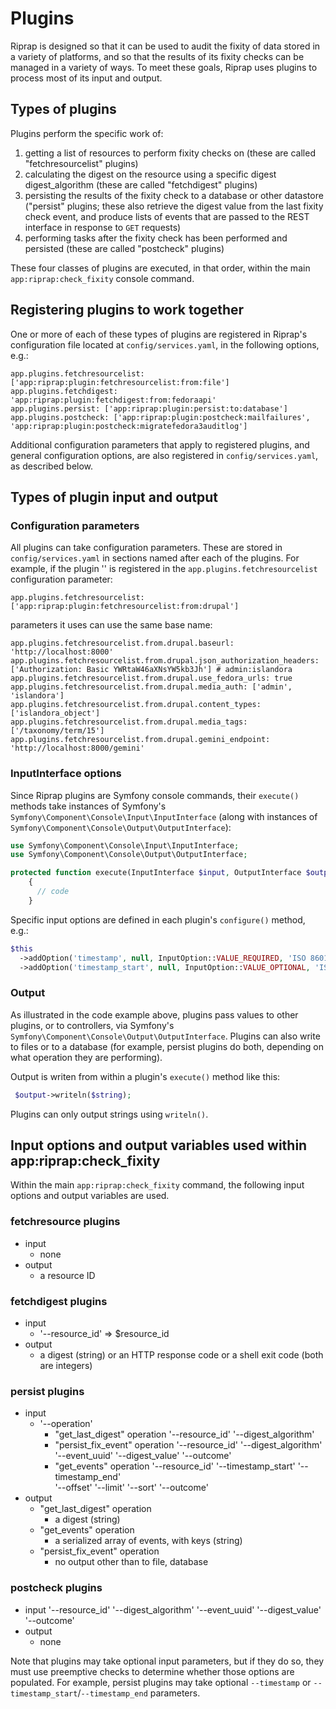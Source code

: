 # Plugins

Riprap is designed so that it can be used to audit the fixity of data stored in a variety of platforms, and so that the results of its fixity checks can be managed in a variety of ways. To meet these goals, Riprap uses plugins to process most of its input and output.

## Types of plugins

Plugins perform the specific work of:

1. getting a list of resources to perform fixity checks on (these are called "fetchresourcelist" plugins)
1. calculating the digest on the resource using a specific digest digest_algorithm (these are called "fetchdigest" plugins)
1. persisting the results of the fixity check to a database or other datastore ("persist" plugins; these also retrieve the digest value from the last fixity check event, and produce lists of events that are passed to the REST interface in response to `GET` requests)
1. performing tasks after the fixity check has been performed and persisted (these are called "postcheck" plugins)

These four classes of plugins are executed, in that order, within the main `app:riprap:check_fixity` console command.

## Registering plugins to work together

One or more of each of these types of plugins are registered in Riprap's configuration file located at `config/services.yaml`, in the following options, e.g.:

```
app.plugins.fetchresourcelist: ['app:riprap:plugin:fetchresourcelist:from:file']
app.plugins.fetchdigest: 'app:riprap:plugin:fetchdigest:from:fedoraapi'
app.plugins.persist: ['app:riprap:plugin:persist:to:database']
app.plugins.postcheck: ['app:riprap:plugin:postcheck:mailfailures', 'app:riprap:plugin:postcheck:migratefedora3auditlog']
```

Additional configuration parameters that apply to registered plugins, and general configuration options, are also registered in `config/services.yaml`, as described below.

## Types of plugin input and output

### Configuration parameters

All plugins can take configuration parameters. These are stored in `config/services.yaml` in sections named after each of the plugins. For example, if the plugin '' is registered in the `app.plugins.fetchresourcelist` configuration parameter:

```
app.plugins.fetchresourcelist: ['app:riprap:plugin:fetchresourcelist:from:drupal']
```
parameters it uses can use the same base name:

```
app.plugins.fetchresourcelist.from.drupal.baseurl: 'http://localhost:8000'
app.plugins.fetchresourcelist.from.drupal.json_authorization_headers: ['Authorization: Basic YWRtaW46aXNsYW5kb3Jh'] # admin:islandora
app.plugins.fetchresourcelist.from.drupal.use_fedora_urls: true
app.plugins.fetchresourcelist.from.drupal.media_auth: ['admin', 'islandora']
app.plugins.fetchresourcelist.from.drupal.content_types: ['islandora_object']
app.plugins.fetchresourcelist.from.drupal.media_tags: ['/taxonomy/term/15']
app.plugins.fetchresourcelist.from.drupal.gemini_endpoint: 'http://localhost:8000/gemini'
```
### InputInterface options

Since Riprap plugins are Symfony console commands, their `execute()` methods take instances of Symfony's `Symfony\Component\Console\Input\InputInterface` (along with instances of `Symfony\Component\Console\Output\OutputInterface`):

```php
use Symfony\Component\Console\Input\InputInterface;
use Symfony\Component\Console\Output\OutputInterface;

protected function execute(InputInterface $input, OutputInterface $output)
    {
      // code
    }
```

Specific input options are defined in each plugin's `configure()` method, e.g.:

```php
$this
  ->addOption('timestamp', null, InputOption::VALUE_REQUIRED, 'ISO 8601 date when the fixity check event occured.')
  ->addOption('timestamp_start', null, InputOption::VALUE_OPTIONAL, 'ISO8601 date indicating start of date range in queries.', null)
```

### Output

As illustrated in the code example above, plugins pass values to other plugins, or to controllers, via Symfony's `Symfony\Component\Console\Output\OutputInterface`. Plugins can also write to files or to a database (for example, persist plugins do both, depending on what operation they are performing).

Output is writen from within a plugin's `execute()` method like this:

```php
 $output->writeln($string);
 ```

 Plugins can only output strings using `writeln()`.

## Input options and output variables used within app:riprap:check_fixity

 Within the main `app:riprap:check_fixity` command, the following input options and output variables are used.

### fetchresource plugins
* input
  * none
* output
  * a resource ID

### fetchdigest plugins
* input
  * '--resource_id' => $resource_id
* output
    * a digest (string) or an HTTP response code or a shell exit code (both are integers)

### persist plugins
* input
    * '--operation'
      * "get_last_digest" operation
            '--resource_id'
            '--digest_algorithm'
      * "persist_fix_event" operation
            '--resource_id'
            '--digest_algorithm'
            '--event_uuid'
            '--digest_value'
            '--outcome'
      * "get_events" operation
             '--resource_id'
             '--timestamp_start'
             '--timestamp_end'           
             '--offset'
             '--limit'
             '--sort'
             '--outcome'
* output
    * "get_last_digest" operation
      * a digest (string)
    * "get_events" operation
      * a serialized array of events, with keys (string)
    * "persist_fix_event" operation
      * no output other than to file, database

### postcheck plugins
* input
      '--resource_id'
      '--digest_algorithm'
      '--event_uuid'
      '--digest_value'
      '--outcome'
* output
  * none

 Note that plugins may take optional input parameters, but if they do so, they must use preemptive checks to determine whether those options are populated. For example, persist plugins may take optional `--timestamp` or `--timestamp_start`/`--timestamp_end` parameters.

